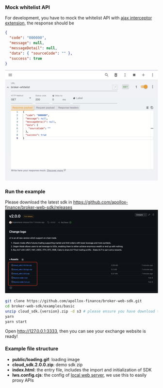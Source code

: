 ### Mock whitelist API

For development, you have to mock the whitelist API with [ajax interceptor extension](https://chrome.google.com/webstore/detail/tweak-mock-and-modify-htt/feahianecghpnipmhphmfgmpdodhcapi), the response should be

```json
{
  "code": "000000",
  "message": null,
  "messageDetail": null,
  "data": { "sourceCode": "" },
  "success": true
}
```

![ajax-inteceptor](../../docs/images/ajax-interceptor.png)

### Run the example

Please download the latest sdk in https://github.com/apollox-finance/broker-web-sdk/releases
![download-link](../../docs/images/download-link-v2.png)

```sh
git clone https://github.com/apollox-finance/broker-web-sdk.git
cd broker-web-sdk/examples/basic
unzip cloud_sdk.{version}.zip -d s3 # please ensure you have download the SDK zip file
yarn
yarn start
```

Open http://127.0.0.1:3333, then you can see your exchange website is ready!

### Example file structure

- **public/loading.gif**: loading image
- **cloud_sdk.2.0.0.zip**: demo sdk zip
- **index.html**: the entry file, includes the import and initialization of SDK
- **lws.config.cjs**: the config of [local web server](https://www.npmjs.com/package/local-web-server), we use this to easily proxy APIs
